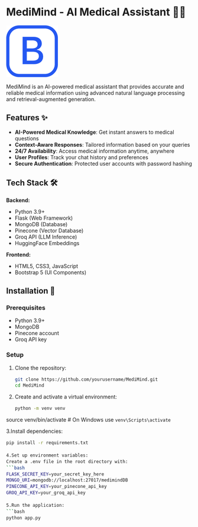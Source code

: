 # MediMind - AI Medical Assistant 🤖💊

![MediMind Logo](assets/img/logo.png) <!-- Add your logo if available -->

MediMind is an AI-powered medical assistant that provides accurate and reliable medical information using advanced natural language processing and retrieval-augmented generation.

## Features ✨

- **AI-Powered Medical Knowledge**: Get instant answers to medical questions
- **Context-Aware Responses**: Tailored information based on your queries
- **24/7 Availability**: Access medical information anytime, anywhere
- **User Profiles**: Track your chat history and preferences
- **Secure Authentication**: Protected user accounts with password hashing

## Tech Stack 🛠️

**Backend:**
- Python 3.9+
- Flask (Web Framework)
- MongoDB (Database)
- Pinecone (Vector Database)
- Groq API (LLM Inference)
- HuggingFace Embeddings

**Frontend:**
- HTML5, CSS3, JavaScript
- Bootstrap 5 (UI Components)

## Installation 🚀

### Prerequisites
- Python 3.9+
- MongoDB
- Pinecone account
- Groq API key

### Setup

1. Clone the repository:
   ```bash
   git clone https://github.com/yourusername/MediMind.git
   cd MediMind

2. Create and activate a virtual environment:
   ```bash
   python -m venv venv
source venv/bin/activate  # On Windows use `venv\Scripts\activate`

3.Install dependencies:
   ```bash
pip install -r requirements.txt

4.Set up environment variables:
Create a .env file in the root directory with:
 ```bash
FLASK_SECRET_KEY=your_secret_key_here
MONGO_URI=mongodb://localhost:27017/medimindDB
PINECONE_API_KEY=your_pinecone_api_key
GROQ_API_KEY=your_groq_api_key

5.Run the application:
```bash
python app.py



   
